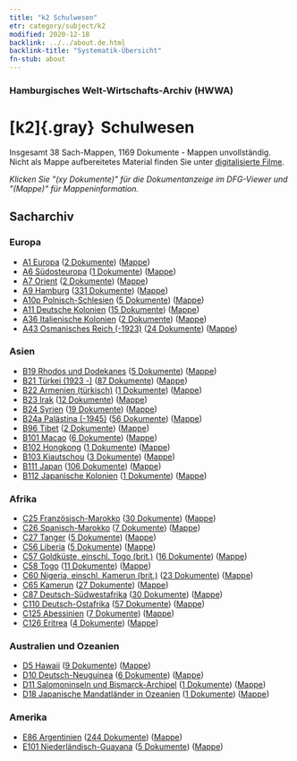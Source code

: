 ```yaml
---
title: "k2 Schulwesen"
etr: category/subject/k2
modified: 2020-12-18
backlink: ../../about.de.html
backlink-title: "Systematik-Übersicht"
fn-stub: about
---
```


### Hamburgisches Welt-Wirtschafts-Archiv (HWWA)
# [k2]{.gray}&#8201; Schulwesen&#160; 




Insgesamt 38 Sach-Mappen, 1169 Dokumente - Mappen unvollständig.
Nicht als Mappe aufbereitetes Material finden Sie unter [digitalisierte Filme](/film/h1_sh).

_Klicken Sie "(xy Dokumente)" für die Dokumentanzeige im DFG-Viewer und "(Mappe)" für Mappeninformation._

## Sacharchiv




### Europa

- [A1 Europa](../../../geo/about.de.html#A1) (<a href="https://dfg-viewer.de/show/?tx_dlf[id]=https://pm20.zbw.eu/mets/sh/1408xx/140892/1447xx/144739/public.mets.de.xml" target="_blank">2 Dokumente</a>) ([Mappe](http://purl.org/pressemappe20/folder/sh/140892,144739))
- [A6 Südosteuropa](../../../geo/about.de.html#A6) (<a href="https://dfg-viewer.de/show/?tx_dlf[id]=https://pm20.zbw.eu/mets/sh/1409xx/140900/1447xx/144739/public.mets.de.xml" target="_blank">1 Dokumente</a>) ([Mappe](http://purl.org/pressemappe20/folder/sh/140900,144739))
- [A7 Orient](../../../geo/about.de.html#A7) (<a href="https://dfg-viewer.de/show/?tx_dlf[id]=https://pm20.zbw.eu/mets/sh/1409xx/140902/1447xx/144739/public.mets.de.xml" target="_blank">2 Dokumente</a>) ([Mappe](http://purl.org/pressemappe20/folder/sh/140902,144739))
- [A9 Hamburg](../../../geo/about.de.html#A9) (<a href="https://dfg-viewer.de/show/?tx_dlf[id]=https://pm20.zbw.eu/mets/sh/1409xx/140905/1447xx/144739/public.mets.de.xml" target="_blank">331 Dokumente</a>) ([Mappe](http://purl.org/pressemappe20/folder/sh/140905,144739))
- [A10p Polnisch-Schlesien](../../../geo/about.de.html#A10p) (<a href="https://dfg-viewer.de/show/?tx_dlf[id]=https://pm20.zbw.eu/mets/sh/1409xx/140951/1447xx/144739/public.mets.de.xml" target="_blank">5 Dokumente</a>) ([Mappe](http://purl.org/pressemappe20/folder/sh/140951,144739))
- [A11 Deutsche Kolonien](../../../geo/about.de.html#A11) (<a href="https://dfg-viewer.de/show/?tx_dlf[id]=https://pm20.zbw.eu/mets/sh/1409xx/140960/1447xx/144739/public.mets.de.xml" target="_blank">15 Dokumente</a>) ([Mappe](http://purl.org/pressemappe20/folder/sh/140960,144739))
- [A36 Italienische Kolonien](../../../geo/about.de.html#A36) (<a href="https://dfg-viewer.de/show/?tx_dlf[id]=https://pm20.zbw.eu/mets/sh/1410xx/141012/1447xx/144739/public.mets.de.xml" target="_blank">2 Dokumente</a>) ([Mappe](http://purl.org/pressemappe20/folder/sh/141012,144739))
- [A43 Osmanisches Reich (-1923)](../../../geo/about.de.html#A43) (<a href="https://dfg-viewer.de/show/?tx_dlf[id]=https://pm20.zbw.eu/mets/sh/1410xx/141034/1447xx/144739/public.mets.de.xml" target="_blank">24 Dokumente</a>) ([Mappe](http://purl.org/pressemappe20/folder/sh/141034,144739))

### Asien

- [B19 Rhodos und Dodekanes](../../../geo/about.de.html#B19) (<a href="https://dfg-viewer.de/show/?tx_dlf[id]=https://pm20.zbw.eu/mets/sh/1411xx/141106/1447xx/144739/public.mets.de.xml" target="_blank">5 Dokumente</a>) ([Mappe](http://purl.org/pressemappe20/folder/sh/141106,144739))
- [B21 Türkei (1923 -)](../../../geo/about.de.html#B21) (<a href="https://dfg-viewer.de/show/?tx_dlf[id]=https://pm20.zbw.eu/mets/sh/1411xx/141111/1447xx/144739/public.mets.de.xml" target="_blank">87 Dokumente</a>) ([Mappe](http://purl.org/pressemappe20/folder/sh/141111,144739))
- [B22 Armenien (türkisch)](../../../geo/about.de.html#B22) (<a href="https://dfg-viewer.de/show/?tx_dlf[id]=https://pm20.zbw.eu/mets/sh/1411xx/141112/1447xx/144739/public.mets.de.xml" target="_blank">1 Dokumente</a>) ([Mappe](http://purl.org/pressemappe20/folder/sh/141112,144739))
- [B23 Irak](../../../geo/about.de.html#B23) (<a href="https://dfg-viewer.de/show/?tx_dlf[id]=https://pm20.zbw.eu/mets/sh/1411xx/141113/1447xx/144739/public.mets.de.xml" target="_blank">12 Dokumente</a>) ([Mappe](http://purl.org/pressemappe20/folder/sh/141113,144739))
- [B24 Syrien](../../../geo/about.de.html#B24) (<a href="https://dfg-viewer.de/show/?tx_dlf[id]=https://pm20.zbw.eu/mets/sh/1411xx/141114/1447xx/144739/public.mets.de.xml" target="_blank">19 Dokumente</a>) ([Mappe](http://purl.org/pressemappe20/folder/sh/141114,144739))
- [B24a Palästina (-1945)](../../../geo/about.de.html#B24a) (<a href="https://dfg-viewer.de/show/?tx_dlf[id]=https://pm20.zbw.eu/mets/sh/1411xx/141115/1447xx/144739/public.mets.de.xml" target="_blank">56 Dokumente</a>) ([Mappe](http://purl.org/pressemappe20/folder/sh/141115,144739))
- [B96 Tibet](../../../geo/about.de.html#B96) (<a href="https://dfg-viewer.de/show/?tx_dlf[id]=https://pm20.zbw.eu/mets/sh/1412xx/141259/1447xx/144739/public.mets.de.xml" target="_blank">2 Dokumente</a>) ([Mappe](http://purl.org/pressemappe20/folder/sh/141259,144739))
- [B101 Macao](../../../geo/about.de.html#B101) (<a href="https://dfg-viewer.de/show/?tx_dlf[id]=https://pm20.zbw.eu/mets/sh/1412xx/141267/1447xx/144739/public.mets.de.xml" target="_blank">6 Dokumente</a>) ([Mappe](http://purl.org/pressemappe20/folder/sh/141267,144739))
- [B102 Hongkong](../../../geo/about.de.html#B102) (<a href="https://dfg-viewer.de/show/?tx_dlf[id]=https://pm20.zbw.eu/mets/sh/1412xx/141268/1447xx/144739/public.mets.de.xml" target="_blank">1 Dokumente</a>) ([Mappe](http://purl.org/pressemappe20/folder/sh/141268,144739))
- [B103 Kiautschou](../../../geo/about.de.html#B103) (<a href="https://dfg-viewer.de/show/?tx_dlf[id]=https://pm20.zbw.eu/mets/sh/1261xx/126163/1447xx/144739/public.mets.de.xml" target="_blank">3 Dokumente</a>) ([Mappe](http://purl.org/pressemappe20/folder/sh/126163,144739))
- [B111 Japan](../../../geo/about.de.html#B111) (<a href="https://dfg-viewer.de/show/?tx_dlf[id]=https://pm20.zbw.eu/mets/sh/1412xx/141272/1447xx/144739/public.mets.de.xml" target="_blank">106 Dokumente</a>) ([Mappe](http://purl.org/pressemappe20/folder/sh/141272,144739))
- [B112 Japanische Kolonien](../../../geo/about.de.html#B112) (<a href="https://dfg-viewer.de/show/?tx_dlf[id]=https://pm20.zbw.eu/mets/sh/1412xx/141273/1447xx/144739/public.mets.de.xml" target="_blank">1 Dokumente</a>) ([Mappe](http://purl.org/pressemappe20/folder/sh/141273,144739))

### Afrika

- [C25 Französisch-Marokko](../../../geo/about.de.html#C25) (<a href="https://dfg-viewer.de/show/?tx_dlf[id]=https://pm20.zbw.eu/mets/sh/1413xx/141358/1447xx/144739/public.mets.de.xml" target="_blank">30 Dokumente</a>) ([Mappe](http://purl.org/pressemappe20/folder/sh/141358,144739))
- [C26 Spanisch-Marokko](../../../geo/about.de.html#C26) (<a href="https://dfg-viewer.de/show/?tx_dlf[id]=https://pm20.zbw.eu/mets/sh/1413xx/141359/1447xx/144739/public.mets.de.xml" target="_blank">7 Dokumente</a>) ([Mappe](http://purl.org/pressemappe20/folder/sh/141359,144739))
- [C27 Tanger](../../../geo/about.de.html#C27) (<a href="https://dfg-viewer.de/show/?tx_dlf[id]=https://pm20.zbw.eu/mets/sh/1413xx/141360/1447xx/144739/public.mets.de.xml" target="_blank">5 Dokumente</a>) ([Mappe](http://purl.org/pressemappe20/folder/sh/141360,144739))
- [C56 Liberia](../../../geo/about.de.html#C56) (<a href="https://dfg-viewer.de/show/?tx_dlf[id]=https://pm20.zbw.eu/mets/sh/1414xx/141405/1447xx/144739/public.mets.de.xml" target="_blank">5 Dokumente</a>) ([Mappe](http://purl.org/pressemappe20/folder/sh/141405,144739))
- [C57 Goldküste, einschl. Togo (brit.)](../../../geo/about.de.html#C57) (<a href="https://dfg-viewer.de/show/?tx_dlf[id]=https://pm20.zbw.eu/mets/sh/1414xx/141406/1447xx/144739/public.mets.de.xml" target="_blank">16 Dokumente</a>) ([Mappe](http://purl.org/pressemappe20/folder/sh/141406,144739))
- [C58 Togo](../../../geo/about.de.html#C58) (<a href="https://dfg-viewer.de/show/?tx_dlf[id]=https://pm20.zbw.eu/mets/sh/1414xx/141408/1447xx/144739/public.mets.de.xml" target="_blank">11 Dokumente</a>) ([Mappe](http://purl.org/pressemappe20/folder/sh/141408,144739))
- [C60 Nigeria, einschl. Kamerun (brit.)](../../../geo/about.de.html#C60) (<a href="https://dfg-viewer.de/show/?tx_dlf[id]=https://pm20.zbw.eu/mets/sh/1414xx/141409/1447xx/144739/public.mets.de.xml" target="_blank">23 Dokumente</a>) ([Mappe](http://purl.org/pressemappe20/folder/sh/141409,144739))
- [C65 Kamerun](../../../geo/about.de.html#C65) (<a href="https://dfg-viewer.de/show/?tx_dlf[id]=https://pm20.zbw.eu/mets/sh/1414xx/141410/1447xx/144739/public.mets.de.xml" target="_blank">27 Dokumente</a>) ([Mappe](http://purl.org/pressemappe20/folder/sh/141410,144739))
- [C87 Deutsch-Südwestafrika](../../../geo/about.de.html#C87) (<a href="https://dfg-viewer.de/show/?tx_dlf[id]=https://pm20.zbw.eu/mets/sh/1414xx/141450/1447xx/144739/public.mets.de.xml" target="_blank">30 Dokumente</a>) ([Mappe](http://purl.org/pressemappe20/folder/sh/141450,144739))
- [C110 Deutsch-Ostafrika](../../../geo/about.de.html#C110) (<a href="https://dfg-viewer.de/show/?tx_dlf[id]=https://pm20.zbw.eu/mets/sh/1414xx/141471/1447xx/144739/public.mets.de.xml" target="_blank">57 Dokumente</a>) ([Mappe](http://purl.org/pressemappe20/folder/sh/141471,144739))
- [C125 Abessinien](../../../geo/about.de.html#C125) (<a href="https://dfg-viewer.de/show/?tx_dlf[id]=https://pm20.zbw.eu/mets/sh/1414xx/141482/1447xx/144739/public.mets.de.xml" target="_blank">7 Dokumente</a>) ([Mappe](http://purl.org/pressemappe20/folder/sh/141482,144739))
- [C126 Eritrea](../../../geo/about.de.html#C126) (<a href="https://dfg-viewer.de/show/?tx_dlf[id]=https://pm20.zbw.eu/mets/sh/1414xx/141483/1447xx/144739/public.mets.de.xml" target="_blank">4 Dokumente</a>) ([Mappe](http://purl.org/pressemappe20/folder/sh/141483,144739))

### Australien und Ozeanien

- [D5 Hawaii](../../../geo/about.de.html#D5) (<a href="https://dfg-viewer.de/show/?tx_dlf[id]=https://pm20.zbw.eu/mets/sh/1415xx/141595/1447xx/144739/public.mets.de.xml" target="_blank">9 Dokumente</a>) ([Mappe](http://purl.org/pressemappe20/folder/sh/141595,144739))
- [D10 Deutsch-Neuguinea](../../../geo/about.de.html#D10) (<a href="https://dfg-viewer.de/show/?tx_dlf[id]=https://pm20.zbw.eu/mets/sh/1416xx/141601/1447xx/144739/public.mets.de.xml" target="_blank">6 Dokumente</a>) ([Mappe](http://purl.org/pressemappe20/folder/sh/141601,144739))
- [D11 Salomoninseln und Bismarck-Archipel](../../../geo/about.de.html#D11) (<a href="https://dfg-viewer.de/show/?tx_dlf[id]=https://pm20.zbw.eu/mets/sh/1416xx/141610/1447xx/144739/public.mets.de.xml" target="_blank">1 Dokumente</a>) ([Mappe](http://purl.org/pressemappe20/folder/sh/141610,144739))
- [D18 Japanische Mandatländer in Ozeanien](../../../geo/about.de.html#D18) (<a href="https://dfg-viewer.de/show/?tx_dlf[id]=https://pm20.zbw.eu/mets/sh/1416xx/141618/1447xx/144739/public.mets.de.xml" target="_blank">1 Dokumente</a>) ([Mappe](http://purl.org/pressemappe20/folder/sh/141618,144739))

### Amerika

- [E86 Argentinien](../../../geo/about.de.html#E86) (<a href="https://dfg-viewer.de/show/?tx_dlf[id]=https://pm20.zbw.eu/mets/sh/1416xx/141692/1447xx/144739/public.mets.de.xml" target="_blank">244 Dokumente</a>) ([Mappe](http://purl.org/pressemappe20/folder/sh/141692,144739))
- [E101 Niederländisch-Guayana](../../../geo/about.de.html#E101) (<a href="https://dfg-viewer.de/show/?tx_dlf[id]=https://pm20.zbw.eu/mets/sh/1416xx/141699/1447xx/144739/public.mets.de.xml" target="_blank">5 Dokumente</a>) ([Mappe](http://purl.org/pressemappe20/folder/sh/141699,144739))


